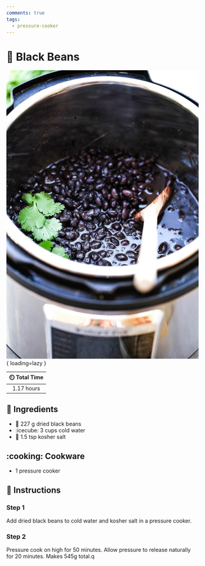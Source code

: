 ```yaml
---
comments: true
tags:
  - pressure-cooker
---
```

# :canned_food: Black Beans

![Black Beans](../assets/images/black-beans.jpg){ loading=lazy }

| :timer_clock: Total Time |
|:-----------------------: |
| 1.17 hours |

## :salt: Ingredients

- :canned_food: 227 g dried black beans
- :icecube: 3 cups cold water
- :salt: 1.5 tsp kosher salt

## :cooking: Cookware

- 1 pressure cooker

## :pencil: Instructions

### Step 1

Add dried black beans to cold water and kosher salt in a pressure cooker.

### Step 2

Pressure cook on high for 50 minutes. Allow pressure to release naturally for 20 minutes. Makes 545g total.q
